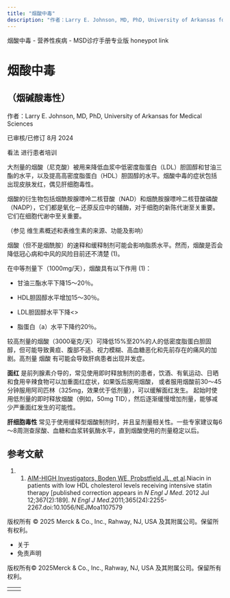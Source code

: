 ```yaml
---
title: "烟酸中毒"
description: "作者：Larry E. Johnson, MD, PhD, University of Arkansas for Medical Sciences"
---
```


﻿烟酸中毒 \- 营养性疾病 \- MSD诊疗手册专业版 honeypot link

# 烟酸中毒

## （烟碱酸毒性）

作者：Larry E. Johnson, MD, PhD, University of Arkansas for Medical Sciences

已审核/已修订 8月 2024

看法 进行患者培训

大剂量的烟酸（尼克酸）被用来降低血浆中低密度脂蛋白（LDL）胆固醇和甘油三酯的水平，以及提高高密度脂蛋白（HDL）胆固醇的水平。烟酸中毒的症状包括出现皮肤发红，偶见肝细胞毒性。

烟酸的衍生物包括烟酰胺腺嘌呤二核苷酸（NAD）和烟酰胺腺嘌呤二核苷酸磷酸（NADP），它们都是氧化－还原反应中的辅酶，对于细胞的新陈代谢至关重要。它们在细胞代谢中至关重要。

（参见 维生素概述和表维生素的来源、功能及影响）

烟酸（但不是烟酰胺）的速释和缓释制剂可能会影响脂质水平。然而，烟酸是否会降低冠心病和中风的风险目前还不清楚 (1)。

在中等剂量下（1000mg/天），烟酸具有以下作用 (1)：

- 甘油三酯水平下降15～20％。

- HDL胆固醇水平增加15～30％。

- LDL胆固醇水平下降<>

- 脂蛋白（a）水平下降约20％。


较高剂量的烟酸（3000毫克/天）可降低15%至20%的人的低密度脂蛋白胆固醇，但可能导致黄疸、腹部不适、视力模糊、高血糖恶化和先前存在的痛风的加剧。高剂量 烟酸 有可能会导致肝病患者出现并发症。

**面红** 是前列腺素介导的，常见使用即时释放制剂的患者，饮酒、有氧运动、日晒和食用辛辣食物可以加重面红症状，如果饭后服用烟酸， 或者服用烟酸前30～45分钟服用阿司匹林（325mg，效果优于低剂量），可以缓解面红发生。 起始时使用低剂量的即时释放烟酸（例如，50mg TID），然后逐渐缓慢增加剂量，能够减少严重面红发生的可能性。

**肝细胞毒性** 常见于使用缓释型烟酸制剂时，并且呈剂量相关性。一些专家建议每6～8周测查尿酸、血糖和血浆转氨酶水平，直到烟酸使用的剂量稳定以后。

## 参考文献

1. 1. [AIM-HIGH Investigators, Boden WE, Probstfield JL, et al](https://pubmed.ncbi.nlm.nih.gov/22085343/).Niacin in patients with low HDL cholesterol levels receiving intensive statin therapy \[published correction appears in _N Engl J Med_. 2012 Jul 12;367(2):189\]. _N Engl J Med_.2011;365(24):2255-2267.doi:10.1056/NEJMoa1107579




版权所有 © 2025
Merck & Co., Inc., Rahway, NJ, USA 及其附属公司。保留所有权利。

- 关于
- 免责声明

版权所有© 2025Merck & Co., Inc., Rahway, NJ, USA 及其附属公司。保留所有权利。

|     |     |
| --- | --- |
|  |  |